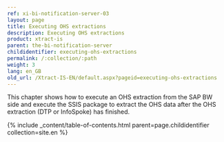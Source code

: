 ```yaml
---
ref: xi-bi-notification-server-03
layout: page
title: Executing OHS extractions
description: Executing OHS extractions
product: xtract-is
parent: the-bi-notification-server
childidentifier: executing-ohs-extractions
permalink: /:collection/:path
weight: 3
lang: en_GB
old_url: /Xtract-IS-EN/default.aspx?pageid=executing-ohs-extractions
---
```

This chapter shows how to execute an OHS extraction from the SAP BW side and execute the SSIS package to extract the OHS data after the OHS extraction (DTP or InfoSpoke) has finished.

{% include _content/table-of-contents.html parent=page.childidentifier collection=site.en %}